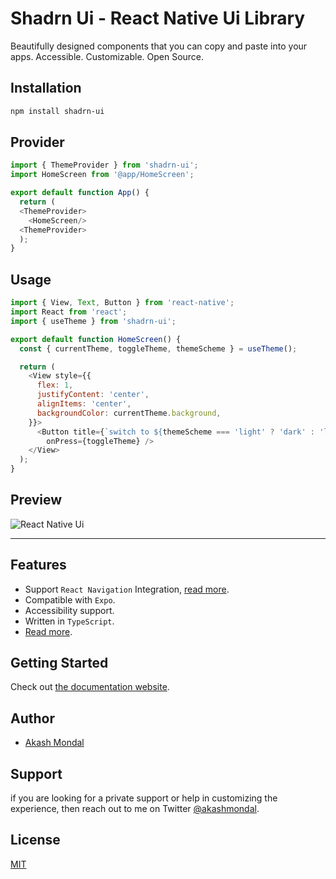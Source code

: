 # Shadrn Ui - React Native Ui Library

Beautifully designed components that you can copy and paste into your apps. Accessible. Customizable. Open Source.

## Installation
```sh
npm install shadrn-ui
```

## Provider
```js
import { ThemeProvider } from 'shadrn-ui';
import HomeScreen from '@app/HomeScreen';

export default function App() {
  return (
  <ThemeProvider>
    <HomeScreen/>
  <ThemeProvider>
  );
}
```
## Usage
```js
import { View, Text, Button } from 'react-native';
import React from 'react';
import { useTheme } from 'shadrn-ui';

export default function HomeScreen() {
  const { currentTheme, toggleTheme, themeScheme } = useTheme();

  return (
    <View style={{
      flex: 1,
      justifyContent: 'center',
      alignItems: 'center',
      backgroundColor: currentTheme.background,
    }}>
      <Button title={`switch to ${themeScheme === 'light' ? 'dark' : 'light'} mode`}
        onPress={toggleTheme} />
    </View>
  );
}
```
## Preview

![React Native Ui](https://raw.githubusercontent.com/AkashMondal0/shadrn-ui/refs/heads/master/preview.jpg)

---

## Features
- Support `React Navigation` Integration, [read more]().
- Compatible with `Expo`.
- Accessibility support.
- Written in `TypeScript`.
- [Read more](https://shadrn-ui.vercel.app/feature).

## Getting Started

Check out [the documentation website](https://shadrn-ui.vercel.app).

## Author

- [Akash Mondal](https://akashmondal0.vercel.app)

## Support

if you are looking for a private support or help in customizing the experience, then reach out to me on Twitter [@akashmondal](https://x.com/akashmondal_1).

## License

[MIT](./LICENSE)